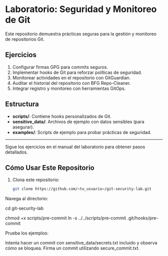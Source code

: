 # Laboratorio: Seguridad y Monitoreo de Git

Este repositorio demuestra prácticas seguras para la gestión y monitoreo de repositorios Git.

## Ejercicios
1. Configurar firmas GPG para commits seguros.
2. Implementar hooks de Git para reforzar políticas de seguridad.
3. Monitorear actividades en el repositorio con GitGuardian.
4. Auditar el historial del repositorio con BFG Repo-Cleaner.
5. Integrar registro y monitoreo con herramientas GitOps.

## Estructura
- **scripts/**: Contiene hooks personalizados de Git.
- **sensitive_data/**: Archivos de ejemplo con datos sensibles (para asegurar).
- **examples/**: Scripts de ejemplo para probar prácticas de seguridad.

---

Sigue los ejercicios en el manual del laboratorio para obtener pasos detallados.

## Cómo Usar Este Repositorio

1. Clona este repositorio:
   ```bash
   git clone https://github.com/<tu_usuario>/git-security-lab.git
Navega al directorio:

cd git-security-lab

chmod +x scripts/pre-commit
ln -s ../../scripts/pre-commit .git/hooks/pre-commit



Prueba los ejemplos:

Intenta hacer un commit con sensitive_data/secrets.txt incluido y observa cómo se bloquea.
Firma un commit utilizando secure_commit.txt.

